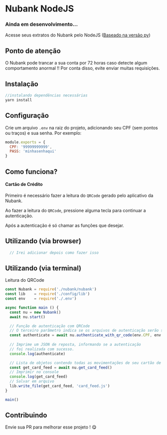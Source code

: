 # Nubank NodeJS 

### Ainda em desenvolvimento...

Acesse seus extratos do Nubank pelo NodeJS ([Baseado na versão py](https://github.com/andreroggeri/pynubank))

## Ponto de atenção
O Nubank pode trancar a sua conta por 72 horas caso detecte algum comportamento anormal !!
Por conta disso, evite enviar muitas requisições. 

## Instalação

```js
//instalando dependências necessárias
yarn install
```

## Configuração
Crie um arquivo `.env` na raiz do projeto, adicionando seu CPF (sem pontos ou traços) e sua senha. Por exemplo:
```js
module.exports = {
  CPF: '99999999999',
  PASS: 'minhasenhaqui'
}
```

## Como funciona?

#### Cartão de Crédito

Primeiro é necessário fazer a leitura do `QRCode` gerado pelo aplicativo da Nubank.

Ao fazer a leitura do `QRCode`, pressione alguma tecla para continuar a autenticação.

Após a autenticação é só chamar as funções que desejar.

## Utilizando (via browser)

```js
  // Irei adicionar depois como fazer isso
```

## Utilizando (via terminal)

Leitura do QRCode

```js
const Nubank = require('./nubank/nubank')
const lib    = require('./config/lib')
const env    = require('./.env')

async function main () {
  const nu = new Nubank()
  await nu.start()

  // Função de autenticação com QRCode
  // O terceiro parâmetro indica se os arquivos de autenticação serão salvos
  const authenticate = await nu.authenticate_with_qr_code(env.CPF, env.PASS, true)
  
  // Imprime um JSON de reposta, informando se a autenticação
  // foi realizada com sucesso.
  console.log(authenticate)

  // Lista de objetos contendo todas as movimentações de seu cartão de crédito
  const get_card_feed = await nu.get_card_feed()
  // Imprimir no console
  console.log(get_card_feed)
  // Salvar em arquivo
  lib.write_file(get_card_feed, 'card_feed.js')
}

main()
```


## Contribuindo

Envie sua PR para melhorar esse projeto ! 😋
